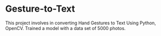 # Gesture-to-Text
This project involves in converting Hand Gestures to Text Using Python, OpenCV. Trained a model with a data set of  5000 photos.
